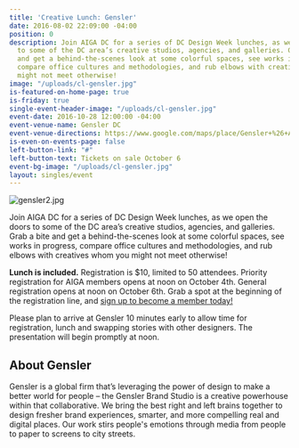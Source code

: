 ```yaml
---
title: 'Creative Lunch: Gensler'
date: 2016-08-02 22:09:00 -04:00
position: 0
description: Join AIGA DC for a series of DC Design Week lunches, as we open the doors
  to some of the DC area’s creative studios, agencies, and galleries. Grab a bite
  and get a behind-the-scenes look at some colorful spaces, see works in progress,
  compare office cultures and methodologies, and rub elbows with creatives whom you
  might not meet otherwise!
image: "/uploads/cl-gensler.jpg"
is-featured-on-home-page: true
is-friday: true
single-event-header-image: "/uploads/cl-gensler.jpg"
event-date: 2016-10-28 12:00:00 -04:00
event-venue-name: Gensler DC
event-venue-directions: https://www.google.com/maps/place/Gensler+%26+Associates/@38.902142,-77.048141,17z/data=!3m1!4b1!4m5!3m4!1s0x89b7b7b74b5fa157:0xb02cda9a8ded0f60!8m2!3d38.902142!4d-77.0459523
is-even-on-events-page: false
left-button-link: "#"
left-button-text: Tickets on sale October 6
event-bg-image: "/uploads/cl-gensler.jpg"
layout: singles/event
---
```


![gensler2.jpg](/uploads/gensler2.jpg)

Join AIGA DC for a series of DC Design Week lunches, as we open the doors to some of the DC area’s creative studios, agencies, and galleries. Grab a bite and get a behind-the-scenes look at some colorful spaces, see works in progress, compare office cultures and methodologies, and rub elbows with creatives whom you might not meet otherwise!

**Lunch is included.** Registration is $10, limited to 50 attendees. Priority registration for AIGA members opens at noon on October 4th. General registration opens at noon on October 6th. Grab a spot at the beginning of the registration line, and [sign up to become a member today!](http://www.aiga.org/join)

Please plan to arrive at Gensler 10 minutes early to allow time for registration, lunch and swapping stories with other designers. The presentation will begin promptly at noon.

## About Gensler

Gensler is a global firm that’s leveraging the power of design to make a better world for people – the Gensler Brand Studio is a creative powerhouse within that collaborative. We bring the best right and left brains together to design fresher brand experiences, smarter, and more compelling real and digital places. Our work stirs people's emotions through media from people to paper to screens to city streets.